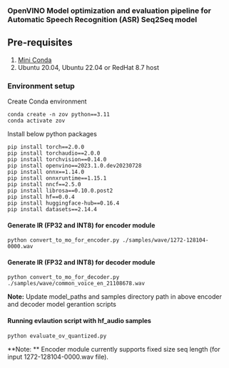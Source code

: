 ### OpenVINO Model optimization and evaluation pipeline for Automatic Speech Recognition (ASR) Seq2Seq model

## Pre-requisites
1. [Mini Conda](https://docs.conda.io/en/latest/miniconda.html)
2. Ubuntu 20.04, Ubuntu 22.04 or RedHat 8.7 host

### Environment setup 

Create Conda environment

```
conda create -n zov python==3.11
conda activate zov
```

Install below python packages
```
pip install torch==2.0.0
pip install torchaudio==2.0.0
pip install torchvision==0.14.0
pip install openvino==2023.1.0.dev20230728
pip install onnx==1.14.0
pip install onnxruntime==1.15.1
pip install nncf==2.5.0
pip install librosa==0.10.0.post2
pip install hf==0.0.4
pip install huggingface-hub==0.16.4
pip install datasets==2.14.4
```


#### Generate IR (FP32 and INT8) for encoder module
```python convert_to_mo_for_encoder.py ./samples/wave/1272-128104-0000.wav```

#### Generate IR (FP32 and INT8) for decoder module
```python convert_to_mo_for_decoder.py ./samples/wave/common_voice_en_21108678.wav```

**Note:** Update model_paths and samples directory path in above encoder and decoder model gerantion scripts

#### Running evlaution script with hf_audio samples
```python evaluate_ov_quantized.py```

**Note: ** Encoder module currently supports fixed size seq length (for input 1272-128104-0000.wav file).